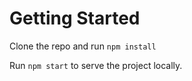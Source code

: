 # Getting Started

Clone the repo and run `npm install`

Run `npm start` to serve the project locally. 
